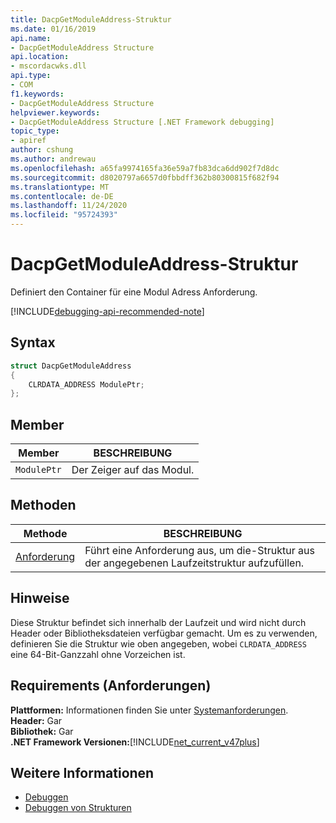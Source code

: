 ```yaml
---
title: DacpGetModuleAddress-Struktur
ms.date: 01/16/2019
api.name:
- DacpGetModuleAddress Structure
api.location:
- mscordacwks.dll
api.type:
- COM
f1.keywords:
- DacpGetModuleAddress Structure
helpviewer.keywords:
- DacpGetModuleAddress Structure [.NET Framework debugging]
topic_type:
- apiref
author: cshung
ms.author: andrewau
ms.openlocfilehash: a65fa9974165fa36e59a7fb83dca6dd902f7d8dc
ms.sourcegitcommit: d8020797a6657d0fbbdff362b80300815f682f94
ms.translationtype: MT
ms.contentlocale: de-DE
ms.lasthandoff: 11/24/2020
ms.locfileid: "95724393"
---
```

# <a name="dacpgetmoduleaddress-structure"></a>DacpGetModuleAddress-Struktur

Definiert den Container für eine Modul Adress Anforderung.

[!INCLUDE[debugging-api-recommended-note](../../../../includes/debugging-api-recommended-note.md)]

## <a name="syntax"></a>Syntax

```cpp
struct DacpGetModuleAddress
{
    CLRDATA_ADDRESS ModulePtr;
};
```

## <a name="members"></a>Member

| Member      | BESCHREIBUNG                |
| ----------- | -------------------------- |
| `ModulePtr` | Der Zeiger auf das Modul. |

## <a name="methods"></a>Methoden

| Methode                                                                                               | BESCHREIBUNG                                                                    |
| ---------------------------------------------------------------------------------------------------- | ------------------------------------------------------------------------------ |
| [Anforderung](dacpgetmoduleaddress-request-method.md) | Führt eine Anforderung aus, um die-Struktur aus der angegebenen Laufzeitstruktur aufzufüllen. |

## <a name="remarks"></a>Hinweise

Diese Struktur befindet sich innerhalb der Laufzeit und wird nicht durch Header oder Bibliotheksdateien verfügbar gemacht. Um es zu verwenden, definieren Sie die Struktur wie oben angegeben, wobei `CLRDATA_ADDRESS` eine 64-Bit-Ganzzahl ohne Vorzeichen ist.

## <a name="requirements"></a>Requirements (Anforderungen)

**Plattformen:** Informationen finden Sie unter [Systemanforderungen](../../get-started/system-requirements.md).  
**Header:** Gar  
**Bibliothek:** Gar  
**.NET Framework Versionen:**[!INCLUDE[net_current_v47plus](../../../../includes/net-current-v47plus.md)]  

## <a name="see-also"></a>Weitere Informationen

- [Debuggen](index.md)
- [Debuggen von Strukturen](debugging-structures.md)
